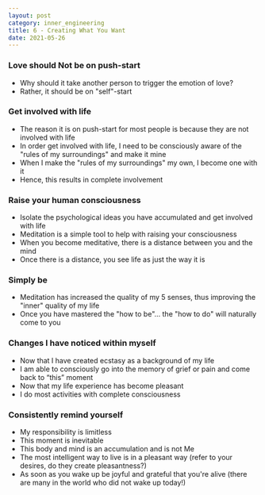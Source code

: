 ```yaml
---
layout: post
category: inner_engineering
title: 6 - Creating What You Want
date: 2021-05-26
---
```


### Love should Not be on push-start

- Why should it take another person to trigger the emotion of love?
- Rather, it should be on "self"-start

### Get involved with life

- The reason it is on push-start for most people is because they are not involved with life
- In order get involved with life, I need to be consciously aware of the "rules of my surroundings" and make it mine
- When I make the "rules of my surroundings" my own, I become one with it
- Hence, this results in complete involvement

### Raise your human consciousness

- Isolate the psychological ideas you have accumulated and get involved with life
- Meditation is a simple tool to help with raising your consciousness
- When you become meditative, there is a distance between you and the mind
- Once there is a distance, you see life as just the way it is

### Simply be

- Meditation has increased the quality of my 5 senses, thus improving the "inner" quality of my life
- Once you have mastered the "how to be"… the "how to do" will naturally come to you

### Changes I have noticed within myself

- Now that I have created ecstasy as a background of my life
- I am able to consciously go into the memory of grief or pain and come back to “this” moment
- Now that my life experience has become pleasant
- I do most activities with complete consciousness

### Consistently remind yourself
- My responsibility is limitless
- This moment is inevitable
- This body and mind is an accumulation and is not Me
- The most intelligent way to live is in a pleasant way (refer to your desires, do they create pleasantness?)
- As soon as you wake up be joyful and grateful that you're alive (there are many in the world who did not wake up today!)
